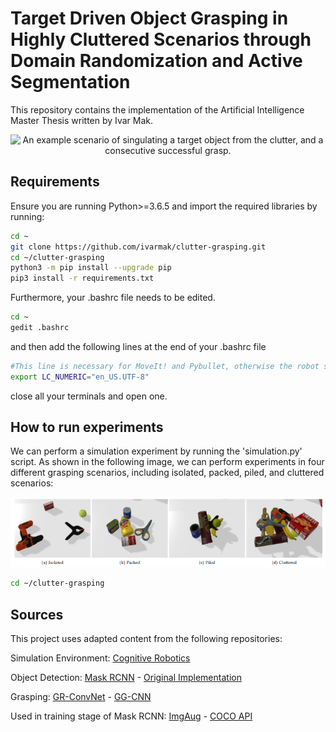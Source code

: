 # Target Driven Object Grasping in Highly Cluttered Scenarios through Domain Randomization and Active Segmentation 

This repository contains the implementation of the Artificial Intelligence Master Thesis written by Ivar Mak.

<p align="center">
  <img src="img/isolate+grasp.gif" width="500" title="An example scenario of singulating a target object
from the clutter, and a consecutive successful grasp.">
</p>


## Requirements

Ensure you are running Python>=3.6.5 and import the required libraries by running:

```bash
cd ~
git clone https://github.com/ivarmak/clutter-grasping.git
cd ~/clutter-grasping
python3 -m pip install --upgrade pip
pip3 install -r requirements.txt
```

Furthermore, your .bashrc file needs to be edited.

```bash
cd ~
gedit .bashrc
```
and then add the following lines at the end of your .bashrc file

```sh
#This line is necessary for MoveIt! and Pybullet, otherwise the robot seems broken
export LC_NUMERIC="en_US.UTF-8"
```

close all your terminals and open one. 

## How to run experiments
We can perform a simulation experiment by running the 'simulation.py' script. As shown in the following image, we can perform experiments in four different grasping scenarios, including isolated, packed, piled, and cluttered scenarios:

<p align="center">
  <img src="img/scenarios.png" width="600" title="">
</p>


```bash
cd ~/clutter-grasping

```

## Sources

This project uses adapted content from the following repositories:

Simulation Environment:
[Cognitive Robotics](https://github.com/SeyedHamidreza/cognitive_robotics_manipulation)

Object Detection:
[Mask RCNN](https://github.com/SriRamGovardhanam/wastedata-Mask_RCNN-multiple-classes) - [Original Implementation](https://github.com/matterport/Mask_RCNN)

Grasping:
[GR-ConvNet](https://github.com/skumra/robotic-grasping) - [GG-CNN](https://github.com/dougsm/ggcnn)

Used in training stage of Mask RCNN:
[ImgAug](https://github.com/aleju/imgaug) - [COCO API](https://github.com/cocodataset/cocoapi)
